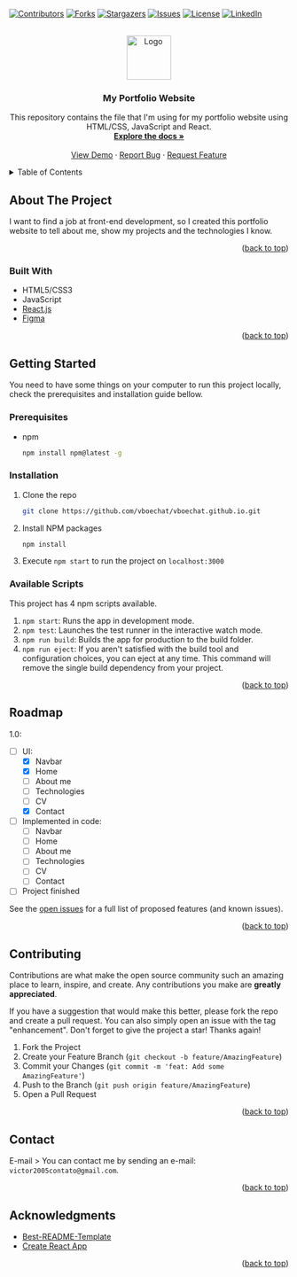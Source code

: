 <div id="top"></div>
<!-- PROJECT SHIELDS -->

[![Contributors][contributors-shield]][contributors-url]
[![Forks][forks-shield]][forks-url]
[![Stargazers][stars-shield]][stars-url]
[![Issues][issues-shield]][issues-url]
[![License][license-shield]][license-url]
[![LinkedIn][linkedin-shield]][linkedin-url]



<!-- PROJECT LOGO -->
<br />
<div align="center">
  <a href="https://github.com/vboechat/vboechat.github.io">
    <img src="images/logo.png" alt="Logo" width="80" height="80">
  </a>

<h3 align="center">My Portfolio Website</h3>

  <p align="center">
    This repository contains the file that I'm using for my portfolio website using HTML/CSS, JavaScript and React.
    <br />
    <a href="https://github.com/vboechat/vboechat.github.io"><strong>Explore the docs »</strong></a>
    <br />
    <br />
    <a href="https://github.com/vboechat/vboechat.github.io">View Demo</a>
    ·
    <a href="https://github.com/vboechat/vboechat.github.io/issues">Report Bug</a>
    ·
    <a href="https://github.com/vboechat/vboechat.github.io/issues">Request Feature</a>
  </p>
</div>



<!-- TABLE OF CONTENTS -->
<details>
  <summary>Table of Contents</summary>
  <ol>
    <li>
      <a href="#about-the-project">About The Project</a>
      <ul>
        <li><a href="#built-with">Built With</a></li>
      </ul>
    </li>
    <li>
      <a href="#getting-started">Getting Started</a>
      <ul>
        <li><a href="#prerequisites">Prerequisites</a></li>
        <li><a href="#installation">Installation</a></li>
        <li><a href="#available-scripts">Available Scripts</a></li>
      </ul>
    </li>
    <!-- <li><a href="#usage">Usage</a></li> -->
    <li><a href="#roadmap">Roadmap</a></li>
    <li><a href="#contributing">Contributing</a></li>
    <!-- <li><a href="#license">License</a></li>
    <li><a href="#contact">Contact</a></li> -->
    <li><a href="#acknowledgments">Acknowledgments</a></li>
  </ol>
</details>



<!-- ABOUT THE PROJECT -->
## About The Project

I want to find a job at front-end development, so I created this portfolio website to tell about me, show my projects and the technologies I know.

<p align="right">(<a href="#top">back to top</a>)</p>



### Built With

* HTML5/CSS3
* JavaScript
* [React.js](https://reactjs.org/)
* [Figma](https://www.figma.com/)

<p align="right">(<a href="#top">back to top</a>)</p>



<!-- GETTING STARTED -->
## Getting Started

You need to have some things on your computer to run this project locally, check the prerequisites and installation guide bellow.

### Prerequisites

* npm
  ```sh
  npm install npm@latest -g
  ```

### Installation

1. Clone the repo
   ```sh
   git clone https://github.com/vboechat/vboechat.github.io.git
   ```
2. Install NPM packages
   ```sh
   npm install
   ```
3. Execute `npm start` to run the project on `localhost:3000` 

### Available Scripts

This project has 4 npm scripts available.

1. `npm start`: Runs the app in development mode.
2. `npm test`: Launches the test runner in the interactive watch mode.
3. `npm run build`: Builds the app for production to the build folder.
4. `npm run eject`: If you aren't satisfied with the build tool and configuration choices, you can eject at any time. This command will remove the single build dependency from your project.


<p align="right">(<a href="#top">back to top</a>)</p>



<!-- USAGE EXAMPLES
## Usage

Use this space to show useful examples of how a project can be used. Additional screenshots, code examples and demos work well in this space. You may also link to more resources.

<p align="right">(<a href="#top">back to top</a>)</p>


-->
<!-- ROADMAP -->
## Roadmap

1.0:
- [ ] UI:
  - [X] Navbar
  - [X] Home
  - [ ] About me  
  - [ ] Technologies
  - [ ] CV
  - [X] Contact
- [ ] Implemented in code:
    - [ ] Navbar
    - [ ] Home
    - [ ] About me
    - [ ] Technologies
    - [ ] CV
    - [ ] Contact
- [ ] Project finished

See the [open issues](https://github.com/vboechat/vboechat.github.io/issues) for a full list of proposed features (and known issues).

<p align="right">(<a href="#top">back to top</a>)</p>



<!-- CONTRIBUTING -->
## Contributing

Contributions are what make the open source community such an amazing place to learn, inspire, and create. Any contributions you make are **greatly appreciated**.

If you have a suggestion that would make this better, please fork the repo and create a pull request. You can also simply open an issue with the tag "enhancement".
Don't forget to give the project a star! Thanks again!

1. Fork the Project
2. Create your Feature Branch (`git checkout -b feature/AmazingFeature`)
3. Commit your Changes (`git commit -m 'feat: Add some AmazingFeature'`)
4. Push to the Branch (`git push origin feature/AmazingFeature`)
5. Open a Pull Request

<p align="right">(<a href="#top">back to top</a>)</p>



<!-- LICENSE
## License

Distributed under the MIT License. See `LICENSE.txt` for more information.

<p align="right">(<a href="#top">back to top</a>)</p>
-->


<!-- CONTACT -->
## Contact

E-mail > You can contact me by sending an e-mail: `victor2005contato@gmail.com`.

<p align="right">(<a href="#top">back to top</a>)</p>


<!-- ACKNOWLEDGMENTS -->
## Acknowledgments

* [Best-README-Template](https://github.com/othneildrew/Best-README-Template/)
* [Create React App](https://create-react-app.dev/)

<p align="right">(<a href="#top">back to top</a>)</p>



<!-- MARKDOWN LINKS & IMAGES -->
<!-- https://www.markdownguide.org/basic-syntax/#reference-style-links -->
[contributors-shield]: https://img.shields.io/github/contributors/vboechat/vboechat.github.io.svg?style=for-the-badge
[contributors-url]: https://github.com/vboechat/vboechat.github.io/graphs/contributors
[forks-shield]: https://img.shields.io/github/forks/vboechat/vboechat.github.io.svg?style=for-the-badge
[forks-url]: https://github.com/vboechat/vboechat.github.io/network/members
[stars-shield]: https://img.shields.io/github/stars/vboechat/vboechat.github.io.svg?style=for-the-badge
[stars-url]: https://github.com/vboechat/vboechat.github.io/stargazers
[issues-shield]: https://img.shields.io/github/issues/vboechat/vboechat.github.io.svg?style=for-the-badge
[issues-url]: https://github.com/vboechat/vboechat.github.io/issues
[license-shield]: https://img.shields.io/github/license/vboechat/vboechat.github.io.svg?style=for-the-badge
[license-url]: https://github.com/vboechat/vboechat.github.io/blob/master/LICENSE.txt
[linkedin-shield]: https://img.shields.io/badge/-LinkedIn-black.svg?style=for-the-badge&logo=linkedin&colorB=555
[linkedin-url]: https://www.linkedin.com/in/victor-ribeiro-boechat-641225238/
[product-screenshot]: images/screenshot.png
